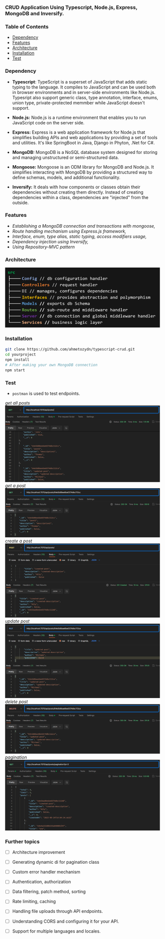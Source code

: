 ### CRUD Application Using  Typescript, Node.js, Express, MongoDB and Inversify.


### Table of Contents

- [Dependency](#dependency)
- [Features](#features)
- [Architecture](#architecture)
- [Installation](#installation)
- [Test](#test)

### Dependency

- **Typescript**: TypeScript is a superset of JavaScript that adds static typing to the language. It compiles to JavaScript and can be used both in browser environments and in server-side environments like Node.js. Typesript also support generic class, type annotation, interface, enums, union type, private-protected memmber while JavaScript doesn't support.

- **Node.js:** Node.js is a runtime environment that enables you to run JavaScript code on the server side.

- **Express:** Express is a web application framework for Node.js that simplifies building APIs and web applications by providing a set of tools and utilities. It's like SpringBoot in Java, Django in Phyton, .Net for C#.

- **MongoDB:** MongoDB is a NoSQL database system designed for storing and managing unstructured or semi-structured data.

- **Mongoose:** Mongoose is an ODM library for MongoDB and Node.js. It simplifies interacting with MongoDB by providing a structured way to define schemas, models, and additional functionality.

- **Inversify:** It deals with how components or classes obtain their dependencies without creating them directly. Instead of creating dependencies within a class, dependencies are "injected" from the outside.

### Features

- _Establishing a MongoDB connection and transactions with mongoose,_
- _Route handling mechanism using Express.js framework,_
- _Interface, enum, type alias, static typing, access modifiers usage,_
- _Dependency injection using Inversify,_
- _Using Repository-MVC pattern_



### Architecture

![tree /f](./ss/tree.png)

### Installation

```bash
git clone https://github.com/ahmetozydn/typescript-crud.git
cd yourproject
npm install
# After making your own MongoDB connection
npm start
```

### Test

- `postman` is used to test endpoints.

_get all posts_
![getall image](./ss/getall.png)
_get a post_
![getapost image](./ss/getone.png)
_create a post_
![create image](./ss/create.png)
_update post_
![update image](./ss/update.png)
_delete post_
![delete image](./ss/delete.png)
_pagination_
![delete image](./ss/pagination.png)


### Further topics

- [ ] Architecture improvement
- [ ] Generating dynamic di for pagination class
- [ ] Custom error handler mechanism
- [ ] Authentication, authorization
- [ ] Data filtering, patch method, sorting
- [ ] Rate limiting, caching
- [ ] Handling file uploads through API endpoints.
- [ ] Understanding CORS and configuring it for your API.
- [ ] Support for multiple languages and locales.



